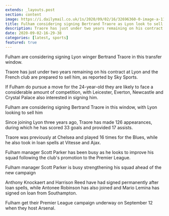 ```yaml
---
extends: _layouts.post
section: content
image: https://i.dailymail.co.uk/1s/2020/09/02/16/32696360-0-image-a-11_1599059755204.jpg 
title: Fulham considering signing Bertrand Traore as Lyon look to sell former Chelsea winger 
description: Traore has just under two years remaining on his contract at Lyon and the French club are prepared to sell him, as reported by Sky Sports. 
date: 2020-09-02-16-29-38 
categories: [latest, sports] 
featured: true 
--- 
```

Fulham are considering signing Lyon winger Bertrand Traore in this transfer window.

Traore has just under two years remaining on his contract at Lyon and the French club are prepared to sell him, as reported by Sky Sports.

If Fulham do pursue a move for the 24-year-old they are likely to face a considerable amount of competition, with Leicester, Everton, Newcastle and Crystal Palace also interested in signing him.

Fulham are considering signing Bertrand Traore in this window, with Lyon looking to sell him

Since joining Lyon three years ago, Traore has made 126 appearances, during which he has scored 33 goals and provided 17 assists.

Traore was previously at Chelsea and played 16 times for the Blues, while he also took in loan spells at Vitesse and Ajax. 

Fulham manager Scott Parker has been busy as he looks to improve his squad following the club's promotion to the Premier League.

Fulham manager Scott Parker is busy strengthening his squad ahead of the new campaign

Anthony Knockaert and Harrison Reed have had signed permanently after loan spells, while Antonee Robinson has also joined and Mario Lemina has signed on loan from Southampton.

Fulham get their Premier League campaign underway on September 12 when they host Arsenal. 


